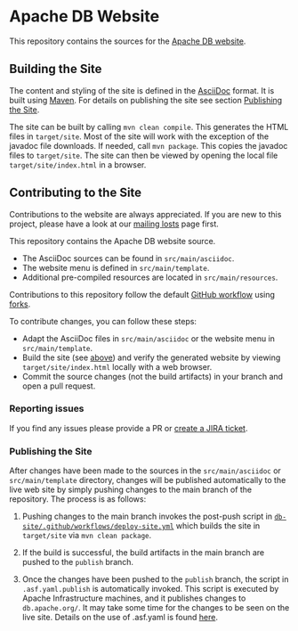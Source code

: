 # Apache DB Website

This repository contains the sources for the [Apache DB website](https://db.apache.org/).

## Building the Site

The content and styling of the site is defined in the [AsciiDoc](https://asciidoc.org/) format.
It is built using [Maven](https://maven.apache.org/).
For details on publishing the site see section [Publishing the Site](#publishing-the-site).

The site can be built by calling `mvn clean compile`. This generates the HTML files in `target/site`.
Most of the site will work with the exception of the javadoc file downloads.
If needed, call `mvn package`. This copies the javadoc files to `target/site`.
The site can then be viewed by opening the local file `target/site/index.html` in a browser.

## Contributing to the Site

Contributions to the website are always appreciated.
If you are new to this project, please have a look at our [mailing losts](https://db.apache.org/mail.html) page first.

This repository contains the Apache DB website source.

* The AsciiDoc sources can be found in `src/main/asciidoc`.
* The website menu is defined in `src/main/template`.
* Additional pre-compiled resources are located in `src/main/resources`.

Contributions to this repository follow the default [GitHub workflow](https://guides.github.com/introduction/flow/)
using [forks](https://guides.github.com/activities/forking/).

To contribute changes, you can follow these steps:

* Adapt the AsciiDoc files in `src/main/asciidoc` or the website menu in  `src/main/template`.
* Build the site (see [above](#building-the-site)) and verify the generated website by viewing `target/site/index.html` locally with a web browser.
* Commit the source changes (not the build artifacts) in your branch and open a pull request.

### Reporting issues
If you find any issues please provide a PR or [create a JIRA ticket](https://issues.apache.org/jira/projects/JDO/issues/?filter=allopenissues).

### Publishing the Site
After changes have been made to the sources in the `src/main/asciidoc` or `src/main/template` directory, changes will be published automatically to the live web site by simply pushing changes to the main branch of the repository. The process is as follows:

1. Pushing changes to the main branch invokes the post-push script in [`db-site/.github/workflows/deploy-site.yml`](./.github/workflows/deploy-site.yml) which builds the site in `target/site` via `mvn clean package`.

2. If the build is successful, the build artifacts in the main branch are pushed to the `publish` branch.

3. Once the changes have been pushed to the `publish` branch, the script in `.asf.yaml.publish` is automatically invoked. This script is executed by Apache Infrastructure machines, and it publishes changes to `db.apache.org/`. It may take some time for the changes to be seen on the live site.
   Details on the use of .asf.yaml is found [here](https://cwiki.apache.org/confluence/display/INFRA/git+-+.asf.yaml+features#git.asf.yamlfeatures-WebSiteDeploymentServiceforGitRepositories).

